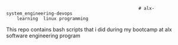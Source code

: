                                                       # alx-system_engineering-devops
        learning  linux programming 
This repo contains bash scripts that i did during my bootcamp at alx software engineering program
